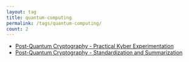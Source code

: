 ```yaml
---
layout: tag
title: quantum-computing
permalink: /tags/quantum-computing/
count: 2
---
```


- [Post-Quantum Cryptography - Practical Kyber Experimentation](https://padraignix.github.io/quantum-computing/2023/10/07/pqc-experimental-implementation/)
- [Post-Quantum Cryptography - Standardization and Summarization](https://padraignix.github.io/quantum-computing/2023/09/25/post-quantum-crypto/)
